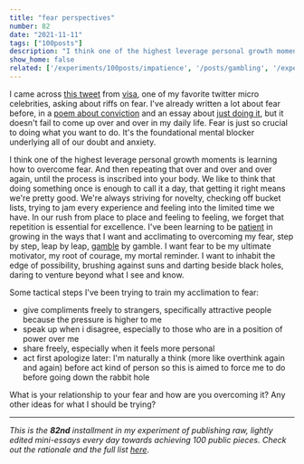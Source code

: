 ```yaml
---
title: "fear perspectives"
number: 82
date: "2021-11-11"
tags: ["100posts"]
description: "I think one of the highest leverage personal growth moments is learning how to overcome fear. And then repeating that over and over and over again, until the process is inscribed into your body."
show_home: false
related: ['/experiments/100posts/impatience', '/posts/gambling', '/experiments/100posts/fear', '/experiments/100posts/conviction']
---
```


I came across [this tweet](https://twitter.com/visakanv/status/1458829216913317891?s=21) from [visa](https://twitter.com/visakanv), one of my favorite twitter micro celebrities, asking about riffs on fear. I've already written a lot about fear before, in a [poem about conviction](/experiments/100posts/conviction) and an essay about [just doing it](/experiments/100posts/fear), but it doesn't fail to come up over and over in my daily life. Fear is just so crucial to doing what you want to do. It's the foundational mental blocker underlying all of our doubt and anxiety. 

I think one of the highest leverage personal growth moments is learning how to overcome fear. And then repeating that over and over and over again, until the process is inscribed into your body. We like to think that doing something once is enough to call it a day, that getting it right means we're pretty good. We're always striving for novelty, checking off bucket lists, trying to jam every experience and feeling into the limited time we have. In our rush from place to place and feeling to feeling, we forget that repetition is essential for excellence. I've been learning to be [patient](/experiments/100posts/impatience) in growing in the ways that I want and acclimating to overcoming my fear, step by step, leap by leap, [gamble](/posts/gambling) by gamble. I want fear to be my ultimate motivator, my root of courage, my mortal reminder. I want to inhabit the edge of possibility, brushing against suns and darting beside black holes, daring to venture beyond what I see and know.

Some tactical steps I've been trying to train my acclimation to fear:
* give compliments freely to strangers, specifically attractive people because the pressure is higher to me
* speak up when i disagree, especially to those who are in a position of power over me
* share freely, especially when it feels more personal
* act first apologize later: I'm naturally a think (more like overthink again and again) before act kind of person so this is aimed to force me to do before going down the rabbit hole

What is your relationship to your fear and how are you overcoming it? Any other ideas for what I should be trying?

---
*This is the **82nd** installment in my experiment of publishing raw, lightly edited mini-essays every day towards achieving 100 public pieces. Check out the rationale and the full list [here](/experiments/100posts/)*.
